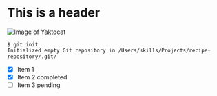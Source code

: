 # This is a header

![Image of Yaktocat](https://octodex.github.com/images/yaktocat.png)


```
$ git init
Initialized empty Git repository in /Users/skills/Projects/recipe-repository/.git/
```

- [x] Item 1
- [x] Item 2 completed
- [ ] Item 3 pending
